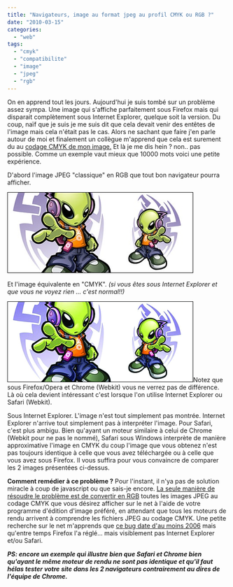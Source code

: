 ```yaml
---
title: "Navigateurs, image au format jpeg au profil CMYK ou RGB ?"
date: "2010-03-15"
categories: 
  - "web"
tags: 
  - "cmyk"
  - "compatibilite"
  - "image"
  - "jpeg"
  - "rgb"
---
```


On en apprend tout les jours. Aujourd'hui je suis tombé sur un problème assez sympa. Une image qui s'affiche parfaitement sous Firefox mais qui disparait complètement sous Internet Explorer, quelque soit la version. Du coup, naïf que je suis je me suis dit que cela devait venir des entêtes de l'image mais cela n'était pas le cas. Alors ne sachant que faire j'en parle autour de moi et finalement un collègue m'apprend que cela est surement du au [codage CMYK de mon image.](http://www.commentcamarche.net/contents/video/cmy-cmj-cmyk-cmjn.php3) Et là je me dis hein ? non.. pas possible. Comme un exemple vaut mieux que 10000 mots voici une petite expérience.

D'abord l'image JPEG "classique" en RGB que tout bon navigateur pourra afficher.

[![](images/cool_aliens_vector.jpg "image JPEG au profil RGB")](http://www.nyamsprod.com/blog/wp-content/uploads/2010/03/cool_aliens_vector.jpg "image JPEG au profil RGB")

Et l'image équivalente en "CMYK". _(si vous êtes sous Internet Explorer et que vous ne voyez rien ... c'est normal!!)_

[![](images/cmyk_aliens.jpg "image JPEG au profil CMYK")](http://www.nyamsprod.com/blog/wp-content/uploads/2010/03/cmyk_aliens.jpg "image JPEG au profil CMYK")Notez que sous Firefox/Opera et Chrome (Webkit) vous ne verrez pas de différence. Là où cela devient intéressant c'est lorsque l'on utilise Internet Explorer ou Safari (Webkit).

Sous Internet Explorer. L'image n'est tout simplement pas montrée. Internet Explorer n'arrive tout simplement pas à interpréter l'image. Pour Safari, c'est plus ambigu. Bien qu'ayant un moteur similaire à celui de Chrome (Webkit pour ne pas le nommé), Safari sous Windows interprète de manière approximative l'image en CMYK du coup l'image que vous obtenez n'est pas toujours identique à celle que vous avez téléchargée ou à celle que vous avez sous Firefox. Il vous suffira pour vous convaincre de comparer les 2 images présentées ci-dessus.

**Comment remédier à ce problème ?** Pour l'instant, il n'ya pas de solution miracle à coup de javascript ou que sais-je encore. [La seule manière de résoudre le problème est de convertir en RGB](http://webdesigners-blog.blogspot.com/2009/02/internet-explorer-jpeg-cmyk-issues.html) toutes les images JPEG au codage CMYK que vous désirez afficher sur le net à l'aide de votre programme d'édition d'image préféré, en attendant que tous les moteurs de rendu arrivent à comprendre les fichiers JPEG au codage CMYK. Une petite recherche sur le net m'apprends que [ce bug date d'au moins 2006](http://www.mattcutts.com/blog/jpeg-problems-in-firefox-and-ie/) mais qu'entre temps Firefox l'a réglé... mais visiblement pas Internet Explorer et/ou Safari.

**_PS: encore un exemple qui illustre bien que Safari et Chrome bien qu'ayant le même moteur de rendu ne sont pas identique et qu'il faut hélas tester votre site dans les 2 navigateurs contrairement au dires de l'équipe de Chrome._**
